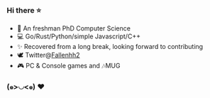 ### Hi there ⭐

 - 📕 An freshman PhD Computer Science
 - 💻 Go/Rust/Python/simple Javascript/C++
 - ✨ Recovered from a long break, looking forward to contributing
 - 🕊 Twitter@[Fallenhh2](https://twitter.com/Fallenhh2)
 - 🎮 PC & Console games and 🎶MUG
### (๑>◡<๑) ❤
